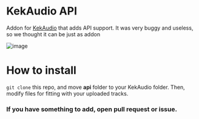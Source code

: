 # KekAudio API
Addon for [KekAudio](https://github.com/kektris/kekaudio) that adds API support. It was very buggy and useless, so we thought it can be just as addon

![image](https://github.com/user-attachments/assets/f8026e11-91b7-432c-94a3-a7773bf70aef)

# How to install
`git clone` this repo, and move __api__ folder to your KekAudio folder. Then, modify files for fitting with your uploaded tracks.

### If you have something to add, open pull request or issue.

